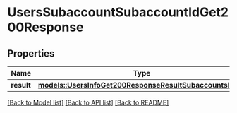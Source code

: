 # UsersSubaccountSubaccountIdGet200Response

## Properties

Name | Type | Description | Notes
------------ | ------------- | ------------- | -------------
**result** | [**models::UsersInfoGet200ResponseResultSubaccountsInner**](_users_info_get_200_response_result_subaccounts_inner.md) |  | 

[[Back to Model list]](../README.md#documentation-for-models) [[Back to API list]](../README.md#documentation-for-api-endpoints) [[Back to README]](../README.md)


